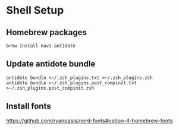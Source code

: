 # Shell Setup

## Homebrew packages

```
brew install navi antidote
```

## Update antidote bundle

```
antidote bundle <~/.zsh_plugins.txt >~/.zsh_plugins.zsh
antidote bundle <~/.zsh_plugins.post_compinit.txt >~/.zsh_plugins.post_compinit.zsh
```

## Install fonts

https://github.com/ryanoasis/nerd-fonts#option-4-homebrew-fonts
